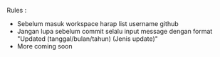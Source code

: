 Rules :

- Sebelum masuk workspace harap list username github
- Jangan lupa sebelum commit selalu input  message dengan format "Updated (tanggal/bulan/tahun) (Jenis update)"
- More coming soon
